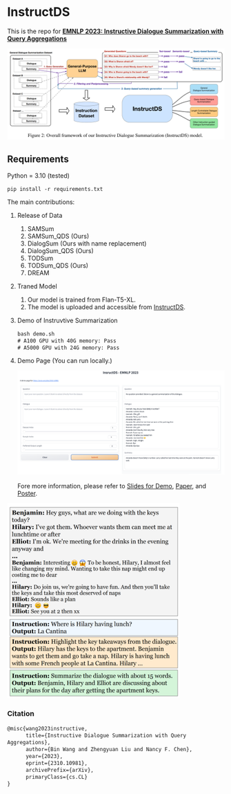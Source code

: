 # InstructDS
This is the repo for **[EMNLP 2023: Instructive Dialogue Summarization with Query Aggregations](https://arxiv.org/abs/2310.10981)**

<img src="content/framework.png" width="700">


## Requirements
Python = 3.10 (tested)
```
pip install -r requirements.txt
```




The main contributions:
1. Release of Data
   1. SAMSum
   2. SAMSum_QDS (Ours)
   3. DialogSum (Ours with name replacement)
   4. DialogSum_QDS (Ours)
   5. TODSum
   6. TODSum_QDS (Ours)
   7. DREAM


2. Traned Model
   1. Our model is trained from Flan-T5-XL.
   2. The model is uploaded and accessible from [InstructDS](https://huggingface.co/binwang/InstructDS/blob/main/README.md).


3. Demo of Instruvtive Summarization
   ```
   bash demo.sh
   # A100 GPU with 40G memory: Pass
   # A5000 GPU with 24G memory: Pass
   ```

4. Demo Page (You can run locally.)

   <img src="content/demo_figure.png" width="700">


   Fore more information, please refer to [Slides for Demo](content/demo_slides.pdf), [Paper](https://arxiv.org/abs/2310.10981), and [Poster](content/poster.pdf).


<img src="content/example.png" width="400">


### Citation
```
@misc{wang2023instructive,
      title={Instructive Dialogue Summarization with Query Aggregations}, 
      author={Bin Wang and Zhengyuan Liu and Nancy F. Chen},
      year={2023},
      eprint={2310.10981},
      archivePrefix={arXiv},
      primaryClass={cs.CL}
}
```